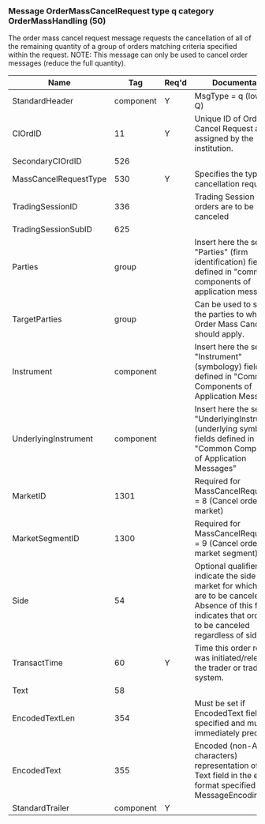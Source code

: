 ### Message OrderMassCancelRequest type q category OrderMassHandling (50)

The order mass cancel request message requests the cancellation of all of the remaining quantity of a group of orders matching criteria specified within the request. NOTE: This message can only be used to cancel order messages (reduce the full quantity).

| Name                  | Tag       | Req'd | Documentation                                                                                                                               |
|-----------------------|-----------|----------|-------------------------------------------------------------------------------------------------------------------------------|
| StandardHeader        | component |   Y   | MsgType = q (lowercase Q)                                                                                                                               |
| ClOrdID               | 11        |   Y   | Unique ID of Order Mass Cancel Request as assigned by the institution.                                                                                                             |
| SecondaryClOrdID      | 526       |       |                                                                                                                                |
| MassCancelRequestType | 530       |   Y   | Specifies the type of cancellation requested                                                                                                                               |
| TradingSessionID      | 336       |       | Trading Session in which orders are to be canceled                                                                                                                               |
| TradingSessionSubID   | 625       |       |                                                                                                                                |
| Parties               | group     |       | Insert here the set of "Parties" (firm identification) fields defined in "common components of application messages"                                                               |
| TargetParties         | group     |       | Can be used to specify the parties to whom the Order Mass Cancel should apply.                                                                                                     |
| Instrument            | component |       | Insert here the set of "Instrument" (symbology) fields defined in "Common Components of Application Messages"                                                                      |
| UnderlyingInstrument  | component |       | Insert here the set of "UnderlyingInstrument" (underlying symbology) fields defined in "Common Components of Application Messages"                                                 |
| MarketID              | 1301      |       | Required for MassCancelRequestType = 8 (Cancel orders for a market)                                                                                                                |
| MarketSegmentID       | 1300      |       | Required for MassCancelRequestType = 9 (Cancel orders for a market segment)                                                                                                        |
| Side                  | 54        |       | Optional qualifier used to indicate the side of the market for which orders are to be canceled. Absence of this field indicates that orders are to be canceled regardless of side. |
| TransactTime          | 60        |   Y   | Time this order request was initiated/released by the trader or trading system.                                                                                                    |
| Text                  | 58        |       |                                                                                                                                |
| EncodedTextLen        | 354       |       | Must be set if EncodedText field is specified and must immediately precede it.                                                                                                     |
| EncodedText           | 355       |       | Encoded (non-ASCII characters) representation of the Text field in the encoded format specified via the MessageEncoding field.                                                     |
| StandardTrailer       | component |   Y   |                                                                                                                                |

